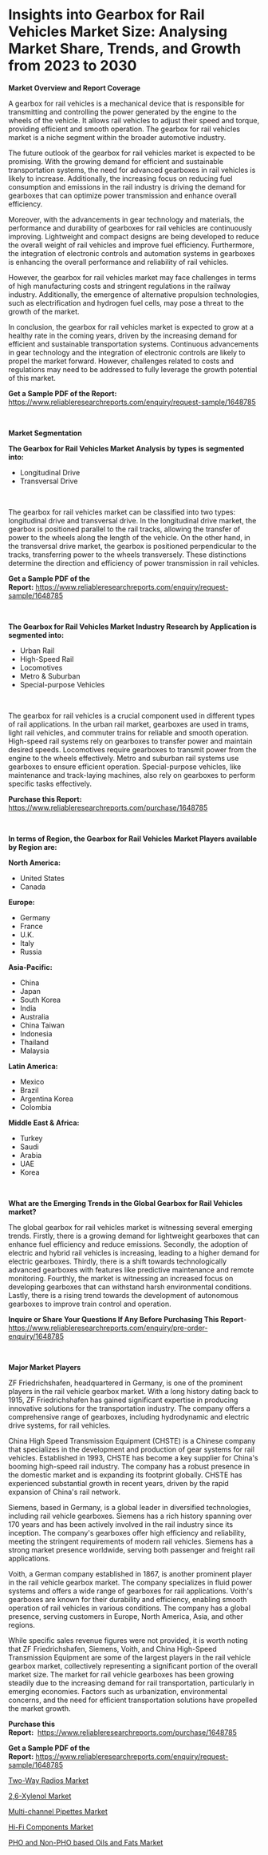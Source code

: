 <p><h1>Insights into Gearbox for Rail Vehicles Market Size: Analysing Market Share, Trends, and Growth from 2023 to 2030</h1></p><p><strong>Market Overview and Report Coverage</strong></p>
<p><p>A gearbox for rail vehicles is a mechanical device that is responsible for transmitting and controlling the power generated by the engine to the wheels of the vehicle. It allows rail vehicles to adjust their speed and torque, providing efficient and smooth operation. The gearbox for rail vehicles market is a niche segment within the broader automotive industry.</p><p>The future outlook of the gearbox for rail vehicles market is expected to be promising. With the growing demand for efficient and sustainable transportation systems, the need for advanced gearboxes in rail vehicles is likely to increase. Additionally, the increasing focus on reducing fuel consumption and emissions in the rail industry is driving the demand for gearboxes that can optimize power transmission and enhance overall efficiency.</p><p>Moreover, with the advancements in gear technology and materials, the performance and durability of gearboxes for rail vehicles are continuously improving. Lightweight and compact designs are being developed to reduce the overall weight of rail vehicles and improve fuel efficiency. Furthermore, the integration of electronic controls and automation systems in gearboxes is enhancing the overall performance and reliability of rail vehicles.</p><p>However, the gearbox for rail vehicles market may face challenges in terms of high manufacturing costs and stringent regulations in the railway industry. Additionally, the emergence of alternative propulsion technologies, such as electrification and hydrogen fuel cells, may pose a threat to the growth of the market.</p><p>In conclusion, the gearbox for rail vehicles market is expected to grow at a healthy rate in the coming years, driven by the increasing demand for efficient and sustainable transportation systems. Continuous advancements in gear technology and the integration of electronic controls are likely to propel the market forward. However, challenges related to costs and regulations may need to be addressed to fully leverage the growth potential of this market.</p></p>
<p><strong>Get a Sample PDF of the Report:</strong> <a href="https://www.reliableresearchreports.com/enquiry/request-sample/1648785">https://www.reliableresearchreports.com/enquiry/request-sample/1648785</a></p>
<p>&nbsp;</p>
<p><strong>Market Segmentation</strong></p>
<p><strong>The Gearbox for Rail Vehicles Market Analysis by types is segmented into:</strong></p>
<p><ul><li>Longitudinal Drive</li><li>Transversal Drive</li></ul></p>
<p>&nbsp;</p>
<p><p>The gearbox for rail vehicles market can be classified into two types: longitudinal drive and transversal drive. In the longitudinal drive market, the gearbox is positioned parallel to the rail tracks, allowing the transfer of power to the wheels along the length of the vehicle. On the other hand, in the transversal drive market, the gearbox is positioned perpendicular to the tracks, transferring power to the wheels transversely. These distinctions determine the direction and efficiency of power transmission in rail vehicles.</p></p>
<p><strong>Get a Sample PDF of the Report:</strong>&nbsp;<a href="https://www.reliableresearchreports.com/enquiry/request-sample/1648785">https://www.reliableresearchreports.com/enquiry/request-sample/1648785</a></p>
<p>&nbsp;</p>
<p><strong>The Gearbox for Rail Vehicles Market Industry Research by Application is segmented into:</strong></p>
<p><ul><li>Urban Rail</li><li>High-Speed Rail</li><li>Locomotives</li><li>Metro & Suburban</li><li>Special-purpose Vehicles</li></ul></p>
<p>&nbsp;</p>
<p><p>The gearbox for rail vehicles is a crucial component used in different types of rail applications. In the urban rail market, gearboxes are used in trams, light rail vehicles, and commuter trains for reliable and smooth operation. High-speed rail systems rely on gearboxes to transfer power and maintain desired speeds. Locomotives require gearboxes to transmit power from the engine to the wheels effectively. Metro and suburban rail systems use gearboxes to ensure efficient operation. Special-purpose vehicles, like maintenance and track-laying machines, also rely on gearboxes to perform specific tasks effectively.</p></p>
<p><strong>Purchase this Report:</strong>&nbsp; <a href="https://www.reliableresearchreports.com/purchase/1648785">https://www.reliableresearchreports.com/purchase/1648785</a></p>
<p>&nbsp;</p>
<p><strong>In terms of Region, the Gearbox for Rail Vehicles Market Players available by Region are:</strong></p>
<p>
    <p> <strong> North America: </strong>
        <ul>
            <li>United States</li>
            <li>Canada</li>
        </ul>
        </p> 
    <p> <strong> Europe: </strong>
        <ul>
            <li>Germany</li>
            <li>France</li>
            <li>U.K.</li>
            <li>Italy</li>
            <li>Russia</li>
        </ul>
        </p> 
    <p> <strong> Asia-Pacific: </strong>
        <ul>
            <li>China</li>
            <li>Japan</li>
            <li>South Korea</li>
            <li>India</li>
            <li>Australia</li>
            <li>China Taiwan</li>
            <li>Indonesia</li>
            <li>Thailand</li>
            <li>Malaysia</li>
        </ul>
        </p> 
    <p> <strong> Latin America: </strong>
        <ul>
            <li>Mexico</li>
            <li>Brazil</li>
            <li>Argentina Korea</li>
            <li>Colombia</li>
        </ul>
        </p> 
    <p> <strong> Middle East & Africa: </strong>
        <ul>
            <li>Turkey</li>
            <li>Saudi</li>
            <li>Arabia</li>
            <li>UAE</li>
            <li>Korea</li>
        </ul>
    </p>
    </p>
<p>&nbsp;</p>
<p><strong>What are the Emerging Trends in the Global Gearbox for Rail Vehicles market?</strong></p>
<p><p>The global gearbox for rail vehicles market is witnessing several emerging trends. Firstly, there is a growing demand for lightweight gearboxes that can enhance fuel efficiency and reduce emissions. Secondly, the adoption of electric and hybrid rail vehicles is increasing, leading to a higher demand for electric gearboxes. Thirdly, there is a shift towards technologically advanced gearboxes with features like predictive maintenance and remote monitoring. Fourthly, the market is witnessing an increased focus on developing gearboxes that can withstand harsh environmental conditions. Lastly, there is a rising trend towards the development of autonomous gearboxes to improve train control and operation.</p></p>
<p><strong>Inquire or Share Your Questions If Any Before Purchasing This Report</strong>- <a href="https://www.reliableresearchreports.com/enquiry/pre-order-enquiry/1648785">https://www.reliableresearchreports.com/enquiry/pre-order-enquiry/1648785</a></p>
<p>&nbsp;</p>
<p><strong>Major Market Players</strong></p>
<p><p>ZF Friedrichshafen, headquartered in Germany, is one of the prominent players in the rail vehicle gearbox market. With a long history dating back to 1915, ZF Friedrichshafen has gained significant expertise in producing innovative solutions for the transportation industry. The company offers a comprehensive range of gearboxes, including hydrodynamic and electric drive systems, for rail vehicles.</p><p>China High Speed Transmission Equipment (CHSTE) is a Chinese company that specializes in the development and production of gear systems for rail vehicles. Established in 1993, CHSTE has become a key supplier for China's booming high-speed rail industry. The company has a robust presence in the domestic market and is expanding its footprint globally. CHSTE has experienced substantial growth in recent years, driven by the rapid expansion of China's rail network.</p><p>Siemens, based in Germany, is a global leader in diversified technologies, including rail vehicle gearboxes. Siemens has a rich history spanning over 170 years and has been actively involved in the rail industry since its inception. The company's gearboxes offer high efficiency and reliability, meeting the stringent requirements of modern rail vehicles. Siemens has a strong market presence worldwide, serving both passenger and freight rail applications.</p><p>Voith, a German company established in 1867, is another prominent player in the rail vehicle gearbox market. The company specializes in fluid power systems and offers a wide range of gearboxes for rail applications. Voith's gearboxes are known for their durability and efficiency, enabling smooth operation of rail vehicles in various conditions. The company has a global presence, serving customers in Europe, North America, Asia, and other regions.</p><p>While specific sales revenue figures were not provided, it is worth noting that ZF Friedrichshafen, Siemens, Voith, and China High-Speed Transmission Equipment are some of the largest players in the rail vehicle gearbox market, collectively representing a significant portion of the overall market size. The market for rail vehicle gearboxes has been growing steadily due to the increasing demand for rail transportation, particularly in emerging economies. Factors such as urbanization, environmental concerns, and the need for efficient transportation solutions have propelled the market growth.</p></p>
<p><strong>Purchase this Report:</strong>&nbsp;&nbsp;<a href="https://www.reliableresearchreports.com/purchase/1648785">https://www.reliableresearchreports.com/purchase/1648785</a></p>
<p></p>
<p><strong>Get a Sample PDF of the Report:</strong>&nbsp;<a href="https://www.reliableresearchreports.com/enquiry/request-sample/1648785">https://www.reliableresearchreports.com/enquiry/request-sample/1648785</a></p>
<p><p><a href="https://www.linkedin.com/pulse/two-way-radios-market-insights-players-forecast-till-2030/">Two-Way Radios Market</a></p><p><a href="https://www.linkedin.com/pulse/26-xylenol-market-research-report-unlocks-analysis-financial/">2,6-Xylenol Market</a></p><p><a href="https://medium.com/@jazminjones30/multi-channel-pipettes-market-trends-and-market-analysis-forecasted-for-period-2023-2030-15d44cfecb68">Multi-channel Pipettes Market</a></p><p><a href="https://www.linkedin.com/pulse/hi-fi-components-market-size-share-amp-trends-analysis/">Hi-Fi Components Market</a></p><p><a href="https://medium.com/@terrellconn/pho-and-non-pho-based-oils-and-fats-market-trends-and-market-analysis-forecasted-for-period-6630b5da845a">PHO and Non-PHO based Oils and Fats Market</a></p></p>